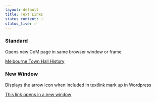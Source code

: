 ```yaml
---
layout: default
title: Text Links
status_content: ✅
status_live: ✅
---
```


### Standard

Opens new CoM page in same browser window or frame

<div class="dci">
  <a class="text-link" href="https://www.melbourne.vic.gov.au/about-melbourne/melbourne-heritage/history/Pages/melbourne-town-hall-history.aspx">Melbourne Town Hall History</a>
</div>

### New Window

Displays the arrow icon when included in textlink mark up in Wordpress

<div class="dci">
  <a class="text-link text-link--external" href="https://www.melbourne.vic.gov.au/" target="_blank">
    <span>This link opens in a new window</span>
    <i class="fa fa-external-link"></i>
  </a>
</div>

